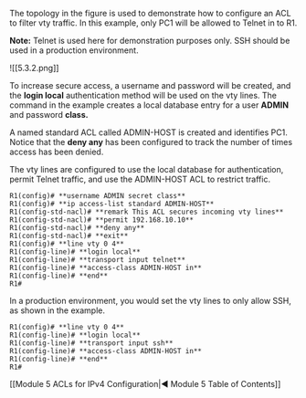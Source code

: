 The topology in the figure is used to demonstrate how to configure an ACL to filter vty traffic. In this example, only PC1 will be allowed to Telnet in to R1.

**Note:** Telnet is used here for demonstration purposes only. SSH should be used in a production environment.

![[5.3.2.png]]

To increase secure access, a username and password will be created, and the **login local** authentication method will be used on the vty lines. The command in the example creates a local database entry for a user **ADMIN** and password **class.**

A named standard ACL called ADMIN-HOST is created and identifies PC1. Notice that the **deny any** has been configured to track the number of times access has been denied.

The vty lines are configured to use the local database for authentication, permit Telnet traffic, and use the ADMIN-HOST ACL to restrict traffic.

```
R1(config)# **username ADMIN secret class**
R1(config)# **ip access-list standard ADMIN-HOST**
R1(config-std-nacl)# **remark This ACL secures incoming vty lines**
R1(config-std-nacl)# **permit 192.168.10.10**
R1(config-std-nacl)# **deny any**
R1(config-std-nacl)# **exit**
R1(config)# **line vty 0 4**
R1(config-line)# **login local**
R1(config-line)# **transport input telnet**
R1(config-line)# **access-class ADMIN-HOST in**
R1(config-line)# **end**
R1#
```

In a production environment, you would set the vty lines to only allow SSH, as shown in the example.

```
R1(config)# **line vty 0 4**
R1(config-line)# **login local**
R1(config-line)# **transport input ssh**
R1(config-line)# **access-class ADMIN-HOST in**
R1(config-line)# **end**
R1#
```

[[Module 5 ACLs for IPv4 Configuration|◀ Module 5 Table of Contents]]